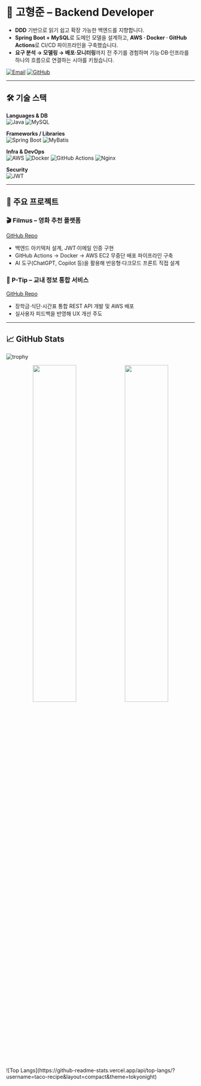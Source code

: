 # 💫 고형준 – Backend Developer  

- **DDD** 기반으로 읽기 쉽고 확장 가능한 백엔드를 지향합니다.  
- **Spring Boot + MySQL**로 도메인 모델을 설계하고, **AWS · Docker · GitHub Actions**로 CI/CD 파이프라인을 구축했습니다.  
- **요구 분석 → 모델링 → 배포·모니터링**까지 전 주기를 경험하며 기능·DB·인프라를 하나의 흐름으로 연결하는 시야를 키웠습니다.  

[![Email](https://img.shields.io/badge/Email-taco9590@gmail.com-D14836?style=flat&logo=gmail&logoColor=white)](mailto:taco9590@gmail.com)
[![GitHub](https://img.shields.io/badge/GitHub-taco--recipe-181717?style=flat&logo=github&logoColor=white)](https://github.com/taco-recipe)

---

## 🛠 기술 스택

**Languages & DB**  
![Java](https://img.shields.io/badge/Java-ED8B00?style=flat&logo=openjdk&logoColor=white)
![MySQL](https://img.shields.io/badge/MySQL-4479A1?style=flat&logo=mysql&logoColor=white)

**Frameworks / Libraries**  
![Spring Boot](https://img.shields.io/badge/Spring%20Boot-6DB33F?style=flat&logo=springboot&logoColor=white)
![MyBatis](https://img.shields.io/badge/MyBatis-000000?style=flat)

**Infra & DevOps**  
![AWS](https://img.shields.io/badge/AWS-FF9900?style=flat&logo=amazonaws&logoColor=white)
![Docker](https://img.shields.io/badge/Docker-2496ED?style=flat&logo=docker&logoColor=white)
![GitHub Actions](https://img.shields.io/badge/GitHub%20Actions-2088FF?style=flat&logo=githubactions&logoColor=white)
![Nginx](https://img.shields.io/badge/Nginx-009639?style=flat&logo=nginx&logoColor=white)

**Security**  
![JWT](https://img.shields.io/badge/JWT-000000?style=flat&logo=jsonwebtokens&logoColor=white)

---

## 📌 주요 프로젝트

### 🎬 Filmus – 영화 추천 플랫폼  
[GitHub Repo](https://github.com/filmusProject)  
- 백엔드 아키텍처 설계, JWT·이메일 인증 구현  
- GitHub Actions → Docker → AWS EC2 무중단 배포 파이프라인 구축  
- AI 도구(ChatGPT, Copilot 등)을 활용해 반응형·다크모드 프론트 직접 설계

### 🏫 P-Tip – 교내 정보 통합 서비스  
[GitHub Repo](https://github.com/P-Tip)  
- 장학금·식단·시간표 통합 REST API 개발 및 AWS 배포  
- 실사용자 피드백을 반영해 UX 개선 주도

---

## 📈 GitHub Stats
![trophy](https://github-profile-trophy.vercel.app/?username=taco-recipe)

<div align="center">
  <img src="https://github-readme-stats.vercel.app/api?username=taco-recipe&theme=buefy&show_icons=true&hide_border=true&count_private=true" width="48%"/>
  <img src="https://streak-stats.demolab.com?user=taco-recipe&theme=buefy&hide_border=true" width="48%"/>
</div>
![Top Langs](https://github-readme-stats.vercel.app/api/top-langs/?username=taco-recipe&layout=compact&theme=tokyonight)
